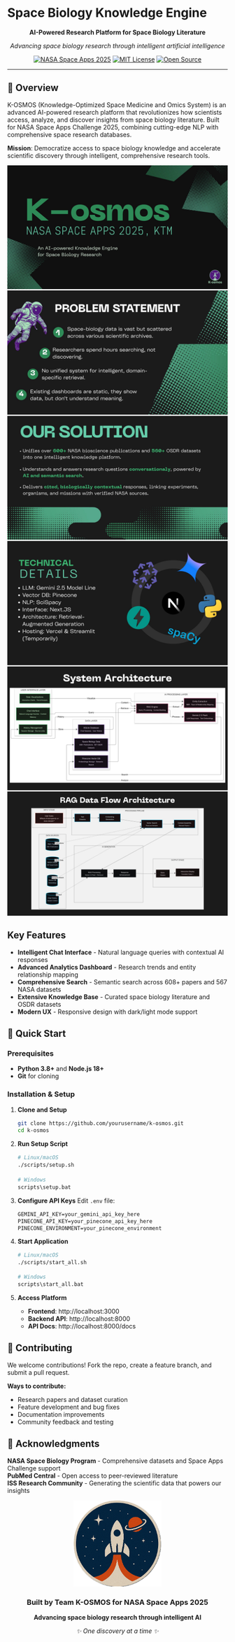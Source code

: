 # Space Biology Knowledge Engine

<div align="center">

**AI-Powered Research Platform for Space Biology Literature**

*Advancing space biology research through intelligent artificial intelligence*

[![NASA Space Apps 2025](https://img.shields.io/badge/🛰️-NASA%20Space%20Apps%202025-0B3D91?style=flat-square&logo=nasa)](https://www.spaceappschallenge.org/)
[![MIT License](https://img.shields.io/badge/📄-MIT%20License-green?style=flat-square)](LICENSE)
[![Open Source](https://img.shields.io/badge/💖-Open%20Source-red?style=flat-square)](https://github.com/yourusername/k-osmos)

</div>

---

## 🌟 Overview

K-OSMOS (Knowledge-Optimized Space Medicine and Omics System) is an advanced AI-powered research platform that revolutionizes how scientists access, analyze, and discover insights from space biology literature. Built for NASA Space Apps Challenge 2025, combining cutting-edge NLP with comprehensive space research databases.

**Mission**: Democratize access to space biology knowledge and accelerate scientific discovery through intelligent, comprehensive research tools.


![Slide 1](.github/slide/1.jpg)
![Slide 2](.github/slide/2.jpg)
![Slide 3](.github/slide/3.jpg)
![Slide 4](.github/slide/4.jpg)
![Slide 5](.github/slide/5.jpg)
![Slide 6](.github/slide/6.jpg)

## Key Features

- **Intelligent Chat Interface** - Natural language queries with contextual AI responses
- **Advanced Analytics Dashboard** - Research trends and entity relationship mapping  
- **Comprehensive Search** - Semantic search across 608+ papers and 567 NASA datasets
- **Extensive Knowledge Base** - Curated space biology literature and OSDR datasets
- **Modern UX** - Responsive design with dark/light mode support


## 🚀 Quick Start

### Prerequisites
- **Python 3.8+** and **Node.js 18+**
- **Git** for cloning

### Installation & Setup

1. **Clone and Setup**
   ```bash
   git clone https://github.com/yourusername/k-osmos.git
   cd k-osmos
   ```

2. **Run Setup Script**
   ```bash
   # Linux/macOS
   ./scripts/setup.sh
   
   # Windows
   scripts\setup.bat
   ```

3. **Configure API Keys**
   Edit `.env` file:
   ```env
   GEMINI_API_KEY=your_gemini_api_key_here
   PINECONE_API_KEY=your_pinecone_api_key_here
   PINECONE_ENVIRONMENT=your_pinecone_environment
   ```

4. **Start Application**
   ```bash
   # Linux/macOS
   ./scripts/start_all.sh
   
   # Windows
   scripts\start_all.bat
   ```

5. **Access Platform**
   - **Frontend**: http://localhost:3000
   - **Backend API**: http://localhost:8000
   - **API Docs**: http://localhost:8000/docs

## 🤝 Contributing

We welcome contributions! Fork the repo, create a feature branch, and submit a pull request.

**Ways to contribute:**
- Research papers and dataset curation
- Feature development and bug fixes  
- Documentation improvements
- Community feedback and testing

## 🙏 Acknowledgments

**NASA Space Biology Program** - Comprehensive datasets and Space Apps Challenge support  
**PubMed Central** - Open access to peer-reviewed literature  
**ISS Research Community** - Generating the scientific data that powers our insights


<div align="center">

<img src=".github/logo.png" width="200px" />

### Built by Team K-OSMOS for NASA Space Apps 2025

**Advancing space biology research through intelligent AI**

*✨ One discovery at a time ✨*

</div>